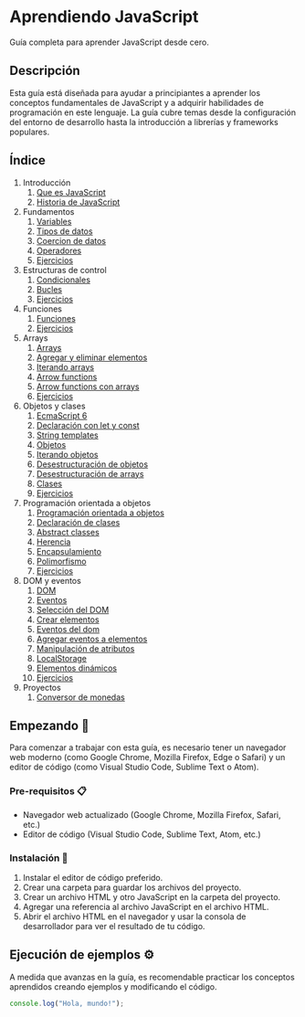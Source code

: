# Aprendiendo JavaScript

Guía completa para aprender JavaScript desde cero.

## Descripción

Esta guía está diseñada para ayudar a principiantes a aprender los conceptos fundamentales de JavaScript y a adquirir habilidades de programación en este lenguaje. La guía cubre temas desde la configuración del entorno de desarrollo hasta la introducción a librerías y frameworks populares.

## Índice

1. Introducción
   1. [Que es JavaScript](./01-introduccion/01-que-es-javascript.md)
   2. [Historia de JavaScript](./01-introduccion/02-historia-javascript.md)
2. Fundamentos
   1. [Variables](./02-fundamentos/01-variables.md)
   2. [Tipos de datos](./02-fundamentos/02-tipos-de-datos.md)
   3. [Coercion de datos](./02-fundamentos/03-coercion-de-datos.md)
   4. [Operadores](./02-fundamentos/04-operadores.md)
   5. [Ejercicios](./02-fundamentos/05-ejercicios.md)
3. Estructuras de control
   1. [Condicionales](./03-estructuras-de-control/01-condicionales.md)
   2. [Bucles](./03-estructuras-de-control/02-bucles.md)
   3. [Ejercicios](./03-estructuras-de-control/03-ejercicios.md)
4. Funciones
   1. [Funciones](./04-funciones/01-funciones.md)
   2. [Ejercicios](./04-funciones/02-ejercicios.md)
5. Arrays
   1. [Arrays](./05-arrays/01-arrays.md)
   2. [Agregar y eliminar elementos](./05-arrays/02-agregar-y-eliminar-elementos.md)
   3. [Iterando arrays](./05-arrays/03-iterando-arrays.md)
   4. [Arrow functions](./05-arrays/04-arrow-functions.md)
   5. [Arrow functions con arrays](./05-arrays/05-arrow-functions-con-arrays.md)
   6. [Ejercicios](./05-arrays/06-ejercicios.md)
6. Objetos y clases
   1. [EcmaScript 6](./06-objetos-y-clases/01-ecmascript-6.md)
   2. [Declaración con let y const](./06-objetos-y-clases/02-declaracion-con-let-y-const.md)
   3. [String templates](./06-objetos-y-clases/03-string-templates.md)
   4. [Objetos](./06-objetos-y-clases/04-objetos.md)
   5. [Iterando objetos](./06-objetos-y-clases/05-iterando-objetos.md)
   6. [Desestructuración de objetos](./06-objetos-y-clases/06-desestructuracion-de-objetos.md)
   7. [Desestructuración de arrays](./06-objetos-y-clases/07-desestructuracion-de-arrays.md)
   8. [Clases](./06-objetos-y-clases/08-clases.md)
   9. [Ejercicios](./06-objetos-y-clases/09-ejercicios.md)
7. Programación orientada a objetos
   1. [Programación orientada a objetos](./07-poo/01-programacion-orientada-a-objetos.md)
   2. [Declaración de clases](./07-poo/02-declaracion-de-clases.md)
   3. [Abstract classes](./07-poo/03-abstract-classes.md)
   4. [Herencia](./07-poo/04-herencia.md)
   5. [Encapsulamiento](./07-poo/05-encapsulamiento.md)
   6. [Polimorfismo](./07-poo/06-polimorfismo.md)
   7. [Ejercicios](./07-poo/07-ejercicios.md)
8. DOM y eventos
   1. [DOM](./08-dom/01-dom.md)
   2. [Eventos](./08-dom/02-eventos.md)
   3. [Selección del DOM](./08-dom/03-seleccion-del-dom.md)
   4. [Crear elementos](./08-dom/04-crear-elementos.md)
   5. [Eventos del dom](./08-dom/05-eventos-del-dom.md)
   6. [Agregar eventos a elementos](./08-dom/06-agregar-eventos-a-elementos.md)
   7. [Manipulación de atributos](./08-dom/07-manipulacion-de-atributos.md)
   8. [LocalStorage](./08-dom/08-localstorage.md)
   9. [Elementos dinámicos](./08-dom/09-elementos-dinamicos.md)
   10. [Ejercicios](./08-dom/10-ejercicios.md)
9. Proyectos
   1. [Conversor de monedas](./proyectos/conversor-monedas.md)

## Empezando 🚀

Para comenzar a trabajar con esta guía, es necesario tener un navegador web moderno (como Google Chrome, Mozilla Firefox, Edge o Safari) y un editor de código (como Visual Studio Code, Sublime Text o Atom).

### Pre-requisitos 📋

* Navegador web actualizado (Google Chrome, Mozilla Firefox, Safari, etc.)
* Editor de código (Visual Studio Code, Sublime Text, Atom, etc.)

### Instalación 🔧

1. Instalar el editor de código preferido.
2. Crear una carpeta para guardar los archivos del proyecto.
3. Crear un archivo HTML y otro JavaScript en la carpeta del proyecto.
4. Agregar una referencia al archivo JavaScript en el archivo HTML.
5. Abrir el archivo HTML en el navegador y usar la consola de desarrollador para ver el resultado de tu código.

## Ejecución de ejemplos ⚙️

A medida que avanzas en la guía, es recomendable practicar los conceptos aprendidos creando ejemplos y modificando el código.

```javascript
console.log("Hola, mundo!");
```

